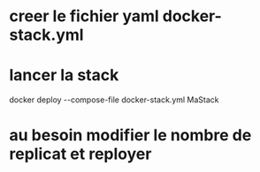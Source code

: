 # creer le fichier yaml docker-stack.yml

# lancer la stack
docker deploy --compose-file docker-stack.yml MaStack

# au besoin modifier le nombre de replicat et reployer

